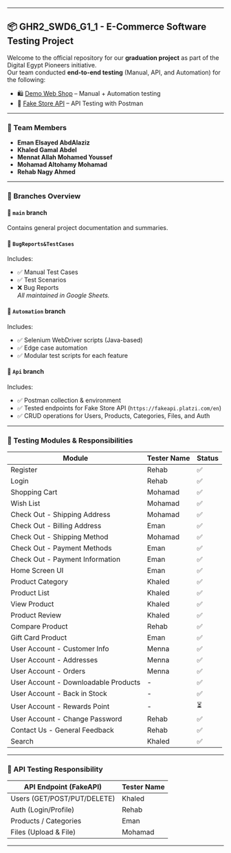 
---

## 📦 GHR2_SWD6_G1_1 - E-Commerce Software Testing Project

Welcome to the official repository for our **graduation project** as part of the Digital Egypt Pioneers initiative.  
Our team conducted **end-to-end testing** (Manual, API, and Automation) for the following:

- 🛍️ [Demo Web Shop](https://demowebshop.tricentis.com/) – Manual + Automation testing
- 🧪 [Fake Store API](https://fakeapi.platzi.com/en) – API Testing with Postman

---

### 👥 Team Members

- **Eman Elsayed AbdAlaziz**
- **Khaled Gamal Abdel**
- **Mennat Allah Mohamed Youssef**
- **Mohamad Altohamy Mohamad**
- **Rehab Nagy Ahmed**

---

### 📁 Branches Overview

#### 🔹 `main` branch
Contains general project documentation and summaries.

#### 🐞 `BugReports&TestCases`
Includes:
- ✅ Manual Test Cases
- ✅ Test Scenarios
- ❌ Bug Reports  
_All maintained in Google Sheets._

#### 🤖 `Automation` branch
Includes:
- ✅ Selenium WebDriver scripts (Java-based)
- ✅ Edge case automation
- ✅ Modular test scripts for each feature

#### 🔌 `Api` branch
Includes:
- ✅ Postman collection & environment
- ✅ Tested endpoints for Fake Store API (`https://fakeapi.platzi.com/en`)
- ✅ CRUD operations for Users, Products, Categories, Files, and Auth

---

### 🧪 Testing Modules & Responsibilities

| Module                               | Tester Name | Status |
|--------------------------------------|-------------|--------|
| Register                             | Rehab       | ✅     |
| Login                                | Rehab       | ✅     |
| Shopping Cart                        | Mohamad     | ✅     |
| Wish List                            | Mohamad     | ✅     |
| Check Out - Shipping Address         | Mohamad     | ✅     |
| Check Out - Billing Address          | Eman        | ✅     |
| Check Out - Shipping Method          | Mohamad     | ✅     |
| Check Out - Payment Methods          | Eman        | ✅     |
| Check Out - Payment Information      | Eman        | ✅     |
| Home Screen UI                       | Eman        | ✅     |
| Product Category                     | Khaled      | ✅     |
| Product List                         | Khaled      | ✅     |
| View Product                         | Khaled      | ✅     |
| Product Review                       | Khaled      | ✅     |
| Compare Product                      | Rehab       | ✅     |
| Gift Card Product                    | Eman        | ✅     |
| User Account - Customer Info         | Menna       | ✅     |
| User Account - Addresses             | Menna       | ✅     |
| User Account - Orders                | Menna       | ✅     |
| User Account - Downloadable Products | -           | ✅     |
| User Account - Back in Stock         | -           | ✅     |
| User Account - Rewards Point         | -           | ⏳     |
| User Account - Change Password       | Rehab       | ✅     |
| Contact Us - General Feedback        | Rehab       | ✅     |
| Search                               | Khaled      | ✅     |

---

### 🧬 API Testing Responsibility

| API Endpoint (FakeAPI)               | Tester Name |
|--------------------------------------|-------------|
| Users (GET/POST/PUT/DELETE)          | Khaled      |
| Auth (Login/Profile)                 | Rehab       |
| Products / Categories                | Eman        |
| Files (Upload & File)                | Mohamad     |

---

